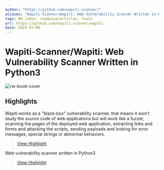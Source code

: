 ```yaml
---
author: "https://github.com/wapiti-scanner/"
aliases: "Wapiti-Scanner/Wapiti: Web Vulnerability Scanner Written in Python3"
tags: RW_inbox, readwise/articles, Tools
url: https://github.com/wapiti-scanner/wapiti
date: 2025-01-09
---
```

# Wapiti-Scanner/Wapiti: Web Vulnerability Scanner Written in Python3

![rw-book-cover](https://opengraph.githubassets.com/6dd5ba0f6316b388ad55f0fd9d83000b0cf40395b5cdfd1b9946627933f3e465/wapiti-scanner/wapiti)

## Highlights


Wapiti works as a "black-box" vulnerability scanner, that means it won't study the source code of web applications but will work like a fuzzer, scanning the pages of the deployed web application, extracting links and forms and attacking the scripts, sending payloads and looking for error messages, special strings or abnormal behaviors.
> [View Highlight](https://read.readwise.io/read/01jh5hj0nmbby6e2822b315arr)



Web vulnerability scanner written in Python3
> [View Highlight](https://read.readwise.io/read/01jh5hht5d05s6ms77t081jedr)



